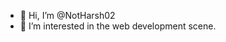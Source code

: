 - 👋 Hi, I’m @NotHarsh02
- 👀 I’m interested in the web development scene.


<!---
NotHarsh02/NotHarsh02 is a ✨ special ✨ repository because its `README.md` (this file) appears on your GitHub profile.
You can click the Preview link to take a look at your changes.
--->
